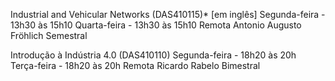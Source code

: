 Industrial and Vehicular Networks (DAS410115)* [em inglês] Segunda-feira - 13h30 às 15h10 Quarta-feira - 13h30 às 15h10 Remota Antonio Augusto Fröhlich Semestral 

Introdução à Indústria 4.0 (DAS410110) Segunda-feira - 18h20 às 20h Terça-feira - 18h20 às 20h Remota Ricardo Rabelo Bimestral
